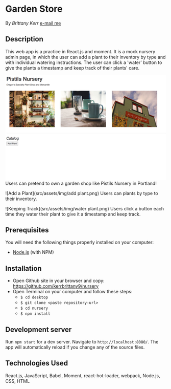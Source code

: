 # Garden Store

By _Brittany Kerr_ [e-mail me](<mailto:kerrbrittany9@gmail.com>)

## Description

This web app is a practice in React.js and moment. It is a mock nursery admin page, in which the user can add a plant to their inventory by type and with individual watering instructions. The user can click a 'water' button to give the plants a timestamp and keep track of their plants' care.

![Home](src/assets/img/home.png)
Users can pretend to own a garden shop like Pistils Nursery in Portland!

![Add a Plant](src/assets/img/add plant.png)
Users can plants by type to their inventory.

![Keeping Track](src/assets/img/water plant.png)
Users click a button each time they water their plant to give it a timestamp and keep track.


## Prerequisites

You will need the following things properly installed on your computer:
* [Node.js](https://nodejs.org/) (with NPM)

## Installation

* Open Github site in your browser and copy: https://github.com/kerrbrittany9/nursery
* Open Terminal on your computer and follow these steps:
  * `$ cd desktop`
  * `$ git clone <paste repository-url>`
  * `$ cd nursery`
  * `$ npm install`

## Development server

Run `npm start` for a dev server. Navigate to `http://localhost:8080/`. The app will automatically reload if you change any of the source files.


## Technologies Used

React.js, JavaScript, Babel, Moment, react-hot-loader, webpack, Node.js, CSS, HTML
